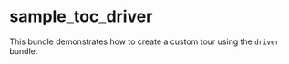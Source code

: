 # sample_toc_driver

This bundle demonstrates how to create a custom tour using the `driver` bundle.
